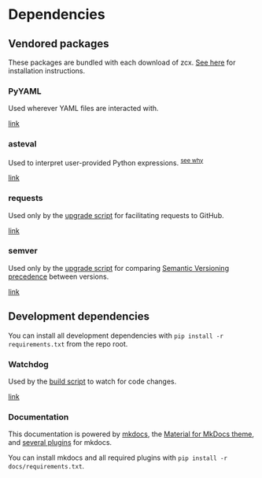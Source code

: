 # Dependencies

## Vendored packages

These packages are bundled with each download of zcx.
[See here](build.md) for installation instructions.

### PyYAML

Used wherever YAML files are interacted with.

[link](https://pypi.org/project/PyYAML/)

### asteval

Used to interpret user-provided Python expressions. <sup>[see why](../lessons/python-context.md)</sup>

[link](https://lmfit.github.io/asteval/)

### requests

Used only by the [upgrade script](../lessons/upgrade.md#automatic-upgrade) for facilitating requests to GitHub.

[link](https://pypi.org/project/requests/)

### semver

Used only by the [upgrade script](../lessons/upgrade.md#automatic-upgrade) for comparing [Semantic Versioning precedence](https://semver.org/#spec-item-11) between versions.

[link](https://pypi.org/project/semver/)

## Development dependencies

You can install all development dependencies with `pip install -r requirements.txt` from the repo root.

### Watchdog

Used by the [build script](build.md) to watch for code changes.

[link](https://pypi.org/project/watchdog/)

### Documentation

This documentation is powered by [mkdocs](https://www.mkdocs.org/), the [Material for MkDocs theme](https://squidfunk.github.io/mkdocs-material/), and [several plugins](https://github.com/odisfm/zcx-core/blob/main/docs/requirements.txt) for mkdocs.

You can install mkdocs and all required plugins with `pip install -r docs/requirements.txt`.
